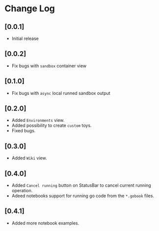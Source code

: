# Change Log

## [0.0.1]

- Initial release

## [0.0.2]

- Fix bugs with `sandbox` container view

## [0.1.0]

- Fix bugs with `async` local runned sandbox output

## [0.2.0]

- Added `Environments` view.
- Added possibility to create `custom` toys.
- Fixed bugs.

## [0.3.0]

- Added `Wiki` view.

## [0.4.0]

- Added `Cancel running` button on StatusBar to cancel current running operation.
- Adeed notebooks support for running go code from the `*.gobook` files.

## [0.4.1]

- Added more notebook examples.
